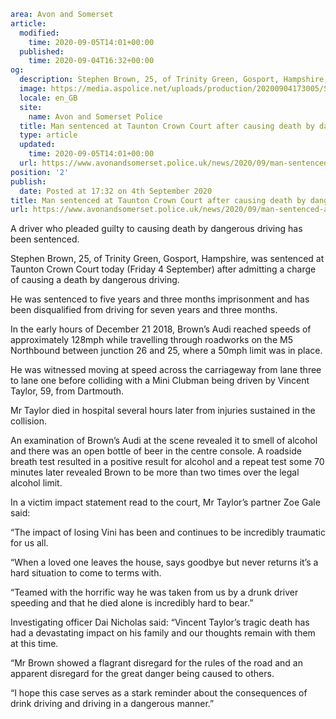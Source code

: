 ```yaml
area: Avon and Somerset
article:
  modified:
    time: 2020-09-05T14:01+00:00
  published:
    time: 2020-09-04T16:32+00:00
og:
  description: Stephen Brown, 25, of Trinity Green, Gosport, Hampshire, was sentenced at Taunton Crown Court today&#8230;
  image: https://media.aspolice.net/uploads/production/20200904173005/SB-landscape.jpg
  locale: en_GB
  site:
    name: Avon and Somerset Police
  title: Man sentenced at Taunton Crown Court after causing death by dangerous driving | Avon and Somerset Police
  type: article
  updated:
    time: 2020-09-05T14:01+00:00
  url: https://www.avonandsomerset.police.uk/news/2020/09/man-sentenced-at-taunton-crown-court-after-causing-death-by-dangerous-driving/
position: '2'
publish:
  date: Posted at 17:32 on 4th September 2020
title: Man sentenced at Taunton Crown Court after causing death by dangerous driving | Avon and Somerset Police
url: https://www.avonandsomerset.police.uk/news/2020/09/man-sentenced-at-taunton-crown-court-after-causing-death-by-dangerous-driving/
```

A driver who pleaded guilty to causing death by dangerous driving has been sentenced.

Stephen Brown, 25, of Trinity Green, Gosport, Hampshire, was sentenced at Taunton Crown Court today (Friday 4 September) after admitting a charge of causing a death by dangerous driving.

He was sentenced to five years and three months imprisonment and has been disqualified from driving for seven years and three months.

In the early hours of December 21 2018, Brown’s Audi reached speeds of approximately 128mph while travelling through roadworks on the M5 Northbound between junction 26 and 25, where a 50mph limit was in place.

He was witnessed moving at speed across the carriageway from lane three to lane one before colliding with a Mini Clubman being driven by Vincent Taylor, 59, from Dartmouth.

Mr Taylor died in hospital several hours later from injuries sustained in the collision.

An examination of Brown’s Audi at the scene revealed it to smell of alcohol and there was an open bottle of beer in the centre console. A roadside breath test resulted in a positive result for alcohol and a repeat test some 70 minutes later revealed Brown to be more than two times over the legal alcohol limit.

In a victim impact statement read to the court, Mr Taylor’s partner Zoe Gale said:

“The impact of losing Vini has been and continues to be incredibly traumatic for us all.

“When a loved one leaves the house, says goodbye but never returns it’s a hard situation to come to terms with.

“Teamed with the horrific way he was taken from us by a drunk driver speeding and that he died alone is incredibly hard to bear.”

Investigating officer Dai Nicholas said: “Vincent Taylor’s tragic death has had a devastating impact on his family and our thoughts remain with them at this time.

“Mr Brown showed a flagrant disregard for the rules of the road and an apparent disregard for the great danger being caused to others.

“I hope this case serves as a stark reminder about the consequences of drink driving and driving in a dangerous manner.”
